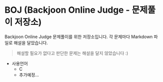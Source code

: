 # BOJ (Backjoon Online Judge - 문제풀이 저장소)

Backjoon Online Judge 문제풀이를 위한 저장소입니다.
각 문제마다 Markdown 파일로 해설을 달았습니다.
> 해설할 필요가 없다고 판단한 문제는 해설을 달지 않았습니다 :)
* 사용언어
  * C
  * 추가예정...
